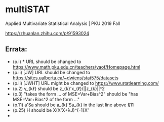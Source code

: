 # multiSTAT
Applied Multivariate Statistical Analysis | PKU 2019 Fall

https://zhuanlan.zhihu.com/p/91593024

## Errata:
- (p.i) * URL should be changed to https://www.math.pku.edu.cn/teachers/yaof/Homepage.html
- (p.ii) \[JW\] URL should be changed to https://sites.ualberta.ca/~dwiens/stat575/datasets
- (p.ii) \[JWHT\] URL might be changed to https://www.statlearning.com/
- (p.2) γ_{kℓ} should be z_{k}'x_{ℓ}/||z_{k}||^2
- (p.3) "takes the form ... of MSE=Var+Bias^2" should be "has MSE=Var+Bias^2 of the form ..."
- (p.11) a'Sa should be a_{k}'Sa_{k} in the last line above §11
- (p.25) H should be X(X'X+λJ)^{-1}X'
- 
